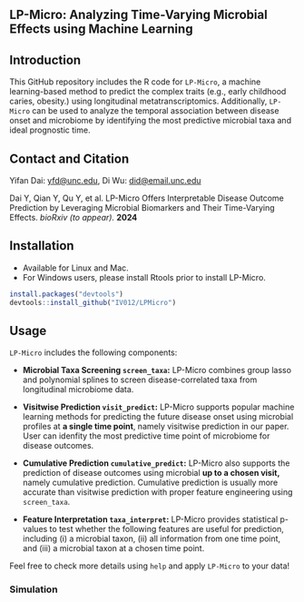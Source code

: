 ## LP-Micro: Analyzing Time-Varying Microbial Effects using Machine Learning

## Introduction

This GitHub repository includes the R code for `LP-Micro`, a machine learning-based method to predict the complex traits (e.g., early childhood caries, obesity.) using longitudinal metatranscriptomics. Additionally, `LP-Micro` can be used to analyze the temporal association between disease onset and microbiome by identifying the most predictive microbial taxa and ideal prognostic time.

## Contact and Citation

Yifan Dai: yfd@unc.edu, Di Wu: did@email.unc.edu

Dai Y, Qian Y, Qu Y, et al. LP-Micro Offers Interpretable Disease Outcome Prediction by Leveraging Microbial Biomarkers and Their Time-Varying Effects. *bioRxiv (to appear).* **2024**

## Installation

- Available for Linux and Mac.
- For Windows users, please install Rtools prior to install LP-Micro.

```r
install.packages("devtools")
devtools::install_github("IV012/LPMicro")
```

## Usage

`LP-Micro` includes the following components:

- **Microbial Taxa Screening `screen_taxa`:** LP-Micro combines group lasso and polynomial splines to screen disease-correlated taxa from longitudinal microbiome data.

- **Visitwise Prediction `visit_predict`:** LP-Micro supports popular machine learning methods for predicting the future disease onset using microbial profiles at **a single time point**, namely visitwise prediction in our paper. User can idenfity the most predictive time point of microbiome for disease outcomes.

- **Cumulative Prediction `cumulative_predict`:** LP-Micro also supports the prediction of disease outcomes using microbial **up to a chosen visit,** namely cumulative prediction. Cumulative prediction is usually more accurate than visitwise prediction with proper feature engineering using `screen_taxa`.

- **Feature Interpretation `taxa_interpret`:** LP-Micro provides statistical p-values to test whether the following features are useful for prediction, including (i) a microbial taxon, (ii) all information from one time point, and (iii) a microbial taxon at a chosen time point.

Feel free to check more details using `help` and apply `LP-Micro` to your data!

### Simulation

```r

```